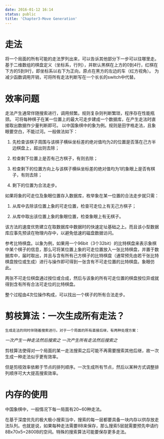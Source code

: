 ```yaml
---
date: 2016-01-12 16:14
status: public
title: 'Chapter3-Move Generation'
---
```


# 走法
将一个局面的所有可能的走法罗列出来，可以告诉其他部分下一步可以往哪里走。
基于二维数组的棋盘定义（坐标系，行列），并默认黑棋在上方的0到4行，红棋在下方的5到9行，即坐标系以右下为正向，原点在黑方的左边的车（红方视角）。
为减少函数调用开销，可将所有走法判断写在一个长长的switch中代替。
# 效率问题
走法产生通常伴随搜索进行，调用频繁。规则复杂则判断繁琐，程序存在性能瓶颈。
可将每种棋子在某一位置上的最大可走步建成一个数据库，在产生走法时直接取出数据作少量判断即可。
以中国象棋中的象为例。规则是田字格走法，且象眼要空白，不能过河。一般做法如下： 
    
1. 先检查该棋子周围与该棋子横纵坐标差的绝对值均为2的位置是否落在己方半边棋盘上，超出则去除；
    
2. 检查剩下位置上是否有己方棋子，有则去除；
    
3. 检查剩下的位置方向上与该棋子横纵坐标差的绝对值均为1的象眼上是否有棋子，有则去除；
    
4. 剩下的位置为合法走步。
    
如果将象的可走位及象眼位置存入数据库，枚举象在某一位置的合法走步就只需：
    
1. 从库中去除该位置上象的可走位置，检查可走位上有无己方棋子；
    
2. 从库中取出该位置上象的象眼位置，检查象眼上有无棋子。
    
该方法的速度优势建立在取数据库中数据时的快速定址基础之上。而且该小型数据库应事先预读在物理内存中，以避免低速的磁盘数据访问。
    
参考比特棋盘。以象为例，如果用一个96bit（3个32bit）的比特棋盘来表示象棋中某个棋子的信息，那么可将某位置上象的可走位置放入一张比特棋盘，并置于数据库中，届时取出，并且与含有所有己方棋子的比特棋盘（通常预先由若干张比特棋盘按位或生成）进行与操作即可得到一张含有不可走位置的比特棋盘。象眼仿此。
    
两张不可走位棋盘通过按位或合成，然后与该象的所有可走位置的棋盘按位异或就得到含有所有合法可走位的比特棋盘。
    
整个过程由4次位操作构成，可以找出一个棋子的所有合法走步。
# 剪枝算法：一次生成所有走法？
    生成走法的同时伴随着搜索进行。对于一个局面的所有直接后继，有两种处理方案：
_一次产生一种走法然后搜索之_
_一次产生所有走法然后搜索之_

剪枝算法使得对一个局面的某一走法搜索之后可能不再需要搜索其他后继，故一次生成一种走法似乎更有效率。
    
但是剪枝效率依赖于节点的排列顺序。一次生成所有节点，然后以某种方式调整排列顺序可大大提高搜索效率。
# 内存的使用
中国象棋中，一般情况下每一局面有20~60种走法。
    
在基于深度优先的极大极小搜索当中，搜索的每一层都要具备一块内存以供存放走法队列。也就是说，如果每种走法需要8B来保存，那么搜索5层就需要预先申请约8Bx70x5=2800B的空间。特殊的搜索算法可能要保存更多走法。
